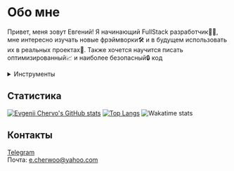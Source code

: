 # Обо мне
Привет, меня зовут Евгений!
Я начинающий FullStack разработчик🧑‍💻, мне интересно изучать новые фрэймворки🛠️ и в будущем использовать их в реальных проектах💼. Также хочется научится писать оптимизированный📈 и наиболее безопасный🔒 код
<details>
  <summary>Инструменты</summary>

|  | | | |
|------:|-----------|-----------|-----------|
|<img alt="JS" src="./assets/js.gif" width="80" height="80">| JavaScript |<img alt="TypeScript" src="./assets/typescript.svg" width="80" height="80">| TypeScript
|<img alt="Node" src="./assets/node.gif" width="80" height="90">| Node.js|<img alt="React" src="./assets/react.gif" width="80" height="80">| React
|<img alt="HTML" src="./assets/HTML.gif" width="80" height="80">| HTML |<img alt="CSS" src="./assets/css.gif" width="80" height="80">| CSS
|<img alt="PostgreSQL" src="./assets/postgresql.svg" width="80" height="80">|PostgreSQL|<img alt="MongoDB" src="./assets/MongoDB.svg" width="80" height="80">|MongoDB
|<img alt="PostgreSQL" src="./assets/redux.svg" width="80" height="80">|Redux|<img alt="MongoDB" src="./assets/sass.svg" width="80" height="80">|SASS

</details>

## Статистика
[![Evgenii Chervo's GitHub stats](https://github-readme-stats.vercel.app/api?username=FabioTw&theme=onedark&layout=compact)](https://github.com/anuraghazra/github-readme-stats)
[![Top Langs](https://github-readme-stats.vercel.app/api/top-langs/?username=FabioTw&layout=compact&theme=onedark)](https://github.com/anuraghazra/github-readme-stats)
![Wakatime stats](https://github-readme-stats-taupe-two.vercel.app/api/wakatime?username=FabioTw&hide_title=true&hide_border=true&langs_count=5&bg_color=00000000&text_color=777)

## Контакты

[Telegram](https://t.me/Eugene_Chervo)</br>
Почта: e.cherwoo@yahoo.com 